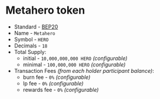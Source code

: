 # Metahero token

* Standard - [BEP20](https://github.com/bnb-chain/BEPs/blob/master/BEP20.md)
* Name - `Metahero`
* Symbol - `HERO`
* Decimals - `18`
* Total Supply:
    * initial - `10,000,000,000 HERO` _(configurable)_
    * minimal - `100,000,000 HERO` _(configurable)_
* Transaction Fees _(from each holder participant balance)_:
    * burn fee - `0%` _(configurable)_
    * lp fee - `0%` _(configurable)_
    * rewards fee - `0%` _(configurable)_
